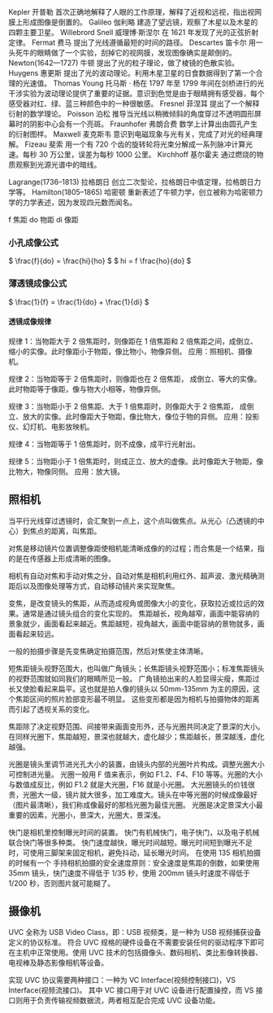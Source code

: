 Kepler 开普勒 首次正确地解释了人眼的工作原理，解释了近视和远视，指出视网膜上形成图像是倒置的。
Galileo 伽利略 建造了望远镜，观察了木星以及木星的四颗主要卫星。
Willebrord Snell 威理博·斯涅尔 在 1621 年发现了光的正弦折射定律。
Fermat 费马 提出了光线遵循最短的时间的路径。
Descartes 笛卡尔 用一头死牛的眼睛做了一个实验，刮掉它的视网膜，发现图像确实是颠倒的。
Newton(1642—1727) 牛顿 提出了光的粒子理论，做了棱镜的色散实验。
Huygens 惠更斯 提出了光的波动理论。利用木星卫星的日食数据得到了第一个合理的光速值。
Thomas Young 托马斯 · 杨在 1797 年至 1799 年间在剑桥进行的光干涉实验为波动理论提供了重要的证据。意识到色觉是由于眼睛拥有感受器，每个感受器对红、绿、蓝三种颜色中的一种很敏感。
Fresnel 菲涅耳 提出了一个解释衍射的数学理论。
Poisson 泊松 推导当光线以稍微倾斜的角度穿过不透明圆形屏幕时的阴影中心会有一个亮斑。
Fraunhofer 弗朗合费 数学上计算出由圆孔产生的衍射图样。
Maxwell 麦克斯韦 意识到电磁现象与光有关，完成了对光的经典理解。
Fizeau 斐索 用一个有 720 个齿的旋转轮将光束分解成一系列脉冲计算光速。每秒 30 万公里，误差为每秒 1000 公里。
Kirchhoff 基尔霍夫 通过燃烧的物质观察到光源光谱中的暗线。

Lagrange(1736–1813) 拉格朗日 创立二次型论，拉格朗日中值定理，拉格朗日力学等。
Hamilton(1805–1865) 哈密顿 重新表述了牛顿力学，创立被称为哈密顿力学的力学表述，因为发现四元数而闻名。

f 焦距
do 物距
di 像距

### 小孔成像公式

$ \frac{f}{do} = \frac{hi}{ho} $ $ hi = f \frac{ho}{do} $

### 薄透镜成像公式

$ \frac{1}{f} = \frac{1}{do} + \frac{1}{di} $

#### 透镜成像规律

规律 1：当物距大于 2 倍焦距时，则像距在 1 倍焦距和 2 倍焦距之间，成倒立、缩小的实像。此时像距小于物距，像比物小，物像异侧。
应用：照相机、摄像机。

规律 2：当物距等于 2 倍焦距时，则像距也在 2 倍焦距， 成倒立、等大的实像。此时物距等于像距，像与物大小相等，物像异侧。

规律 3：当物距小于 2 倍焦距、大于 1 倍焦距时，则像距大于 2 倍焦距， 成倒立、放大的实像。此时像距大于物距，像比物大，像位于物的异侧。
应用：投影仪、幻灯机、电影放映机。

规律 4：当物距等于 1 倍焦距时，则不成像，成平行光射出。

规律 5：当物距小于 1 倍焦距时，则成正立、放大的虚像。此时像距大于物距，像比物大，物像同侧。
应用：放大镜。

## 照相机

当平行光线穿过透镜时，会汇聚到一点上，这个点叫做焦点。从光心（凸透镜的中心）到焦点的距离，叫焦距。

对焦是移动镜片位置调整像距使相机能清晰成像的的过程；而合焦是一个结果，指的是在传感器上形成清晰的图像。

相机有自动对焦和手动对焦之分，自动对焦是相机利用红外、超声波、激光精确测距后以及图像处理等方式，自动移动镜片来实现聚焦。

变焦，是改变镜头的焦距，从而造成视角或图像大小的变化，获取拉近或拉远的效果。通常是通过镜头组合的变化实现的。
焦距越长，视角越窄，画面中能容纳的景象就少，画面看起来越近。焦距越短，视角越大，画面中能容纳的景物就多，画面看起来较远。

一般的拍摄步骤是先变焦确定拍摄范围，然后对焦使主体清晰。

短焦距镜头视野范围大，也叫做广角镜头；长焦距镜头视野范围小；标准焦距镜头的视野范围就如同我们的眼睛所见一般。
广角镜拍出来的人脸显得尖瘦，焦距过长又使脸看起来扁平。这也就是拍人像的镜头以 50mm-135mm 为主的原因，这个焦距区间的照片脸部变形最不明显。
这些变形都是因为相机与拍摄物体的距离而引起了透视关系的变化。

焦距除了决定视野范围、间接带来画面变形外，还与光圈共同决定了景深的大小。在同样光圈下，焦距越短，景深也就越大，虚化越少；焦距越长，景深越浅，虚化越强。

光圈是镜头里调节进光孔大小的装置，由镜头内部的光圈叶片构成。调整光圈大小可控制进光量。
光圈一般用 F 值来表示，例如 F1.2、F4、F10 等等。光圈的大小与数值成反比，例如 F1.2 就是大光圈，F16 就是小光圈。
大光圈镜头的价钱很贵，光圈大一级，镜片就大很多，加工难度大。镜头在中等光圈的时候成像最好（图片最清晰），我们称成像最好的那档光圈为最佳光圈。
光圈是决定景深大小最重要的因素，光圈小，景深大，光圈大，景深浅。

快门是相机里控制曝光时间的装置。 快门有机械快门，电子快门，以及电子机械联合快门等很多种类。
快门速度越快，曝光时间越短。曝光时间短到曝光不足时，可使用三脚架来固定相机，避免抖动，延长曝光时间。
在使用 135 相机拍摄的时候有一个 手持相机拍摄的安全速度原则：安全速度是焦距的倒数，如果使用 35mm 镜头，快门速度不得低于 1/35 秒，使用 200mm 镜头时速度不得低于 1/200 秒，否则图片就可能糊了。

## 摄像机

UVC 全称为 USB Video Class，即：USB 视频类，是一种为 USB 视频捕获设备定义的协议标准。
符合 UVC 规格的硬件设备在不需要安装任何的驱动程序下即可在主机中正常使用。使用 UVC 技术的包括摄像头、数码相机、类比影像转换器、电视棒及静态影像相机等设备。

实现 UVC 协议需要两种接口：一种为 VC Interface(视频控制接口)，VS Interface(视频流接口)。
其中 VC 接口用于对 UVC 设备进行配置操控，而 VS 接口则用于负责传输视频数据流，两者相互配合完成 UVC 设备功能。
